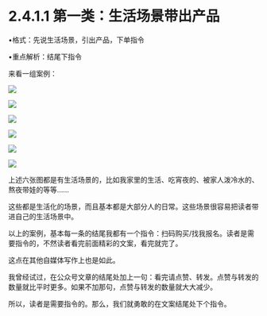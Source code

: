 # 2.4.1.1 第一类：生活场景带出产品

•格式：先说生活场景，引出产品，下单指令

•重点解析：结尾下指令

来看一组案例：

![](img/be2d6f34761c053966748edbf335878f.png)

![](img/5dea3a697ea211825e51b02f3433e266.png)

![](img/9c246b2887b72394b796bba38b15263e.png)

![](img/39fe25af91361b1abeddfcaf0657c117.png)

![](img/46db47d5dbf0ad93b87590cc928aadd0.png)

![](img/37100c0876fbfc3593458cf631adecdb.png)

上述六张图都是有生活场景的，比如我家里的生活、吃宵夜的、被家人泼冷水的、熬夜带娃的等等……

这些都是生活化的场景，而且基本都是大部分人的日常。这些场景很容易把读者带进自己的生活场景中。

以上的案例，基本每一条的结尾我都有一个指令：扫码购买/找我报名。读者是需要指令的，不然读者看完前面精彩的文案，看完就完了。

这点在其他自媒体写作上也是如此。

我曾经试过，在公众号文章的结尾处加上一句：看完请点赞、转发。点赞与转发的数量就比平时更多。如果不加那句，点赞与转发的数量就大大减少。

所以，读者是需要指令的。那么，我们就勇敢的在文案结尾处下个指令。